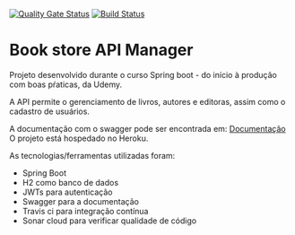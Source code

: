 [![Quality Gate Status](https://sonarcloud.io/api/project_badges/measure?project=com.eduardonunes%3Abookstoremanager&metric=alert_status)](https://sonarcloud.io/dashboard?id=com.eduardonunes%3Abookstoremanager)
[![Build Status](https://travis-ci.org/eduardonunes5-dev/bookstoremanager.svg?branch=master)](https://travis-ci.org/eduardonunes5-dev/bookstoremanager) 
<h1>Book store API Manager</h1>

Projeto desenvolvido durante o curso Spring boot - do início à produção
com boas pŕaticas, da Udemy.  

A API permite o gerenciamento de livros, autores e editoras, assim como o cadastro
de usuários.

A documentação com o swagger pode ser encontrada em:
[Documentação](https://bookstoremanager-udemy.herokuapp.com/swagger-ui.html)
O projeto está hospedado no Heroku.

As tecnologias/ferramentas utilizadas foram:
- Spring Boot
- H2 como banco de dados
- JWTs para autenticação
- Swagger para a documentação
- Travis ci para integração contínua
- Sonar cloud para verificar qualidade de código